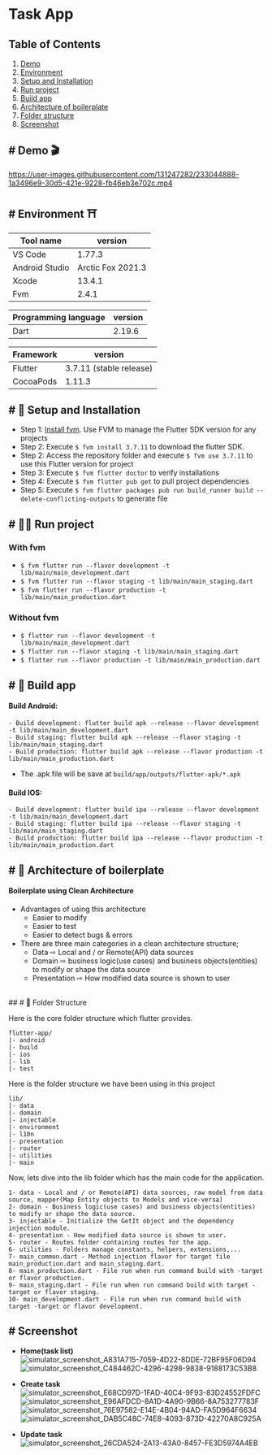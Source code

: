 # Task App

## Table of Contents

1. [Demo](#demo)
2. [Environment](#environment)
3. [Setup and Installation](#setup-and-installation)
4. [Run project](#run-project)
5. [Build app](#build-app)
6. [Architecture of boilerplate](#architecture-of-boilerplate)
7. [Folder structure](#folder-structure)
8. [Screenshot](#screenshot)

## <a name="demo">#</a> Demo 🎬


https://user-images.githubusercontent.com/131247282/233044888-1a3496e9-30d5-421e-9228-fb46eb3e702c.mp4

## <a name="environment">#</a> Environment ⛩ 

| Tool name      | version             |
| -------------- | ------------------- |
| VS Code        | 1.77.3              |
| Android Studio | Arctic Fox 2021.3   |
| Xcode          | 13.4.1              |
| Fvm            | 2.4.1               |

| Programming language | version |
| -------------------- | ------- |
| Dart                 | 2.19.6  |

| Framework | version                 |
| --------- | ----------------------- |
| Flutter   | 3.7.11 (stable release) |
| CocoaPods | 1.11.3                  |


## <a name="setup-and-installation">#</a> 🔧 Setup and Installation
- Step 1: [Install fvm](https://fvm.app/docs/getting_started/installation/). Use FVM to manage the Flutter SDK version for any projects
- Step 2: Execute `$ fvm install 3.7.11` to download the flutter SDK.
- Step 2: Access the repository folder and execute `$ fvm use 3.7.11` to use this Flutter version for project 
- Step 3: Execute `$ fvm flutter doctor` to verify installations
- Step 4: Execute `$ fvm flutter pub get` to pull project dependencies
- Step 5: Execute `$ fvm flutter packages pub run build_runner build --delete-conflicting-outputs` to generate file

## <a name="run-project">#</a> 🏃‍♂️ Run project
### With fvm
- `$ fvm flutter run --flavor development -t lib/main/main_development.dart`
- `$ fvm flutter run --flavor staging -t lib/main/main_staging.dart`
- `$ fvm flutter run --flavor production -t lib/main/main_production.dart`
### Without fvm
- `$ flutter run --flavor development -t lib/main/main_development.dart`
- `$ flutter run --flavor staging -t lib/main/main_staging.dart`
- `$ flutter run --flavor production -t lib/main/main_production.dart`

## <a name="build-app">#</a> 🔨 Build app
#### Build Android:
```
- Build development: flutter build apk --release --flavor development -t lib/main/main_development.dart
- Build staging: flutter build apk --release --flavor staging -t lib/main/main_staging.dart
- Build production: flutter build apk --release --flavor production -t lib/main/main_production.dart
```
- The .apk file will be save at `build/app/outputs/flutter-apk/*.apk`
#### Build IOS:
```
- Build development: flutter build ipa --release --flavor development -t lib/main/main_development.dart
- Build staging: flutter build ipa --release --flavor staging -t lib/main/main_staging.dart
- Build production: flutter build ipa --release --flavor production -t lib/main/main_production.dart
```
## <a name="architecture-of-boilerplate">#</a> 🙌 Architecture of boilerplate

#### Boilerplate using Clean Architecture

- Advantages of using this architecture
  - Easier to modify
  - Easier to test
  - Easier to detect bugs & errors
- There are three main categories in a clean architecture structure;
  - Data ⇨ Local and / or Remote(API) data sources
  - Domain ⇨ business logic(use cases) and business objects(entities) to modify or shape the data source
  - Presentation ⇨ How modified data source is shown to user
<br/>
## <a name="folder-structure">#</a> 🚪 Folder Structure

Here is the core folder structure which flutter provides.

```
flutter-app/
|- android
|- build
|- ios
|- lib
|- test
```

Here is the folder structure we have been using in this project

```
lib/
|- data
|- domain
|- injectable
|- environment
|- l10n
|- presentation
|- router
|- utilities
|- main
```

Now, lets dive into the lib folder which has the main code for the application.

```
1- data - Local and / or Remote(API) data sources, raw model from data source, mapper(Map Entity objects to Models and vice-versa)
2- domain - Business logic(use cases) and business objects(entities) to modify or shape the data source.
3- injectable - Initialize the GetIt object and the dependency injection module.
4- presentation - How modified data source is shown to user.
5- router - Routes folder containing routes for the app.
6- utilities - Folders manage constants, helpers, extensions,...
7- main_common.dart - Method injection flavor for target file main_production.dart and main_staging.dart.
8- main_production.dart - File run when run command build with -target or flavor production.
9- main_staging.dart - File run when run command build with target -target or flavor staging.
10- main_development.dart - File run when run command build with target -target or flavor development.
```

## <a name=#screenshot>#</a> Screenshot

- **Home(task list)**
![simulator_screenshot_A831A715-7059-4D22-8DDE-72BF95F06D94](https://user-images.githubusercontent.com/131247282/233046920-398d9063-58de-4fe9-8cc8-a6d12c0bb385.png)
![simulator_screenshot_C484462C-4296-4298-9838-9188173C53B8](https://user-images.githubusercontent.com/131247282/233047189-529ffbe6-1236-4f8a-89c5-7f3bd51bff33.png)

- **Create task**
![simulator_screenshot_E68CD97D-1FAD-40C4-9F93-83D24552FDFC](https://user-images.githubusercontent.com/131247282/233047014-6252561b-3a76-4622-a64d-5af1a71ac0d5.png)
![simulator_screenshot_E96AFDCD-8A1D-4A90-9B66-8A753277783F](https://user-images.githubusercontent.com/131247282/233047044-7ba9f627-b9c9-427a-800b-9f0423af013b.png)
![simulator_screenshot_76E97582-E14E-4B04-94AD-FA5D964F6634](https://user-images.githubusercontent.com/131247282/233047099-f826e1e9-eab8-4bb4-8c93-3444e7408240.png)
![simulator_screenshot_DAB5C48C-74E8-4093-873D-42270A8C925A](https://user-images.githubusercontent.com/131247282/233047125-d6d6c628-0ff6-4d4c-8af7-492e6e86e574.png)
- **Update task**
![simulator_screenshot_26CDA524-2A13-43A0-8457-FE3D5974A4EB](https://user-images.githubusercontent.com/131247282/233047250-a9780d5c-d3b9-4c3a-a8c1-2a7bbe9d8062.png)
